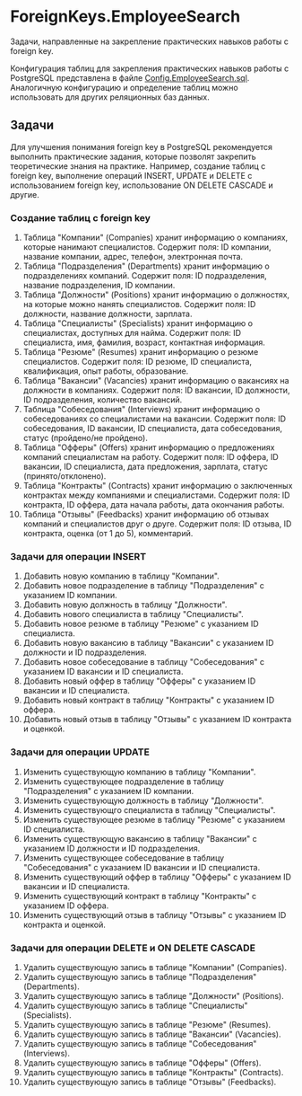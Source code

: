 # ForeignKeys.EmployeeSearch

Задачи, направленные на закрепление практических навыков работы с foreign key.

Конфигурация таблиц для закрепления практических навыков работы с PostgreSQL представлена в файле [Config.EmployeeSearch.sql](../../../src/algorithms/sql/postgresql/Config.EmployeeSearch.sql).
Аналогичную конфигурацию и определение таблиц можно использовать для других реляционных баз данных. 

## Задачи

Для улучшения понимания foreign key в PostgreSQL рекомендуется выполнить практические задания, которые позволят закрепить теоретические знания на практике. Например, создание таблиц с foreign key, выполнение операций INSERT, UPDATE и DELETE с использованием foreign key, использование ON DELETE CASCADE и другие.

### Создание таблиц с foreign key

1. Таблица "Компании" (Companies) хранит информацию о компаниях, которые нанимают специалистов. Содержит поля: ID компании, название компании, адрес, телефон, электронная почта.
2. Таблица "Подразделения" (Departments) хранит информацию о подразделениях компаний. Содержит поля: ID подразделения, название подразделения, ID компании.
3. Таблица "Должности" (Positions) хранит информацию о должностях, на которые можно нанять специалистов. Содержит поля: ID должности, название должности, зарплата.
4. Таблица "Специалисты" (Specialists) хранит информацию о специалистах, доступных для найма. Содержит поля: ID специалиста, имя, фамилия, возраст, контактная информация.
5. Таблица "Резюме" (Resumes) хранит информацию о резюме специалистов. Содержит поля: ID резюме, ID специалиста, квалификация, опыт работы, образование.
6. Таблица "Вакансии" (Vacancies) хранит информацию о вакансиях на должности в компаниях. Содержит поля: ID вакансии, ID должности, ID подразделения, количество вакансий.
7. Таблица "Собеседования" (Interviews) хранит информацию о собеседованиях со специалистами на вакансии. Содержит поля: ID собеседования, ID вакансии, ID специалиста, дата собеседования, статус (пройдено/не пройдено).
8. Таблица "Офферы" (Offers) хранит информацию о предложениях компаний специалистам на работу. Содержит поля: ID оффера, ID вакансии, ID специалиста, дата предложения, зарплата, статус (принято/отклонено).
9. Таблица "Контракты" (Contracts) хранит информацию о заключенных контрактах между компаниями и специалистами. Содержит поля: ID контракта, ID оффера, дата начала работы, дата окончания работы.
10. Таблица "Отзывы" (Feedbacks) хранит информацию об отзывах компаний и специалистов друг о друге. Содержит поля: ID отзыва, ID контракта, оценка (от 1 до 5), комментарий.

### Задачи для операции INSERT

1. Добавить новую компанию в таблицу "Компании".
2. Добавить новое подразделение в таблицу "Подразделения" с указанием ID компании.
3. Добавить новую должность в таблицу "Должности".
4. Добавить нового специалиста в таблицу "Специалисты".
5. Добавить новое резюме в таблицу "Резюме" с указанием ID специалиста.
6. Добавить новую вакансию в таблицу "Вакансии" с указанием ID должности и ID подразделения.
7. Добавить новое собеседование в таблицу "Собеседования" с указанием ID вакансии и ID специалиста.
8. Добавить новый оффер в таблицу "Офферы" с указанием ID вакансии и ID специалиста.
9. Добавить новый контракт в таблицу "Контракты" с указанием ID оффера.
10. Добавить новый отзыв в таблицу "Отзывы" с указанием ID контракта и оценкой.

### Задачи для операции UPDATE

1. Изменить существующую компанию в таблицу "Компании".
2. Изменить существующее подразделение в таблицу "Подразделения" с указанием ID компании.
3. Изменить существующую должность в таблицу "Должности".
4. Изменить существующго специалиста в таблицу "Специалисты".
5. Изменить существующее резюме в таблицу "Резюме" с указанием ID специалиста.
6. Изменить существующую вакансию в таблицу "Вакансии" с указанием ID должности и ID подразделения.
7. Изменить существующее собеседование в таблицу "Собеседования" с указанием ID вакансии и ID специалиста.
8. Изменить существующий оффер в таблицу "Офферы" с указанием ID вакансии и ID специалиста.
9. Изменить существующий контракт в таблицу "Контракты" с указанием ID оффера.
10. Изменить существующий отзыв в таблицу "Отзывы" с указанием ID контракта и оценкой.

### Задачи для операции DELETE и ON DELETE CASCADE

1. Удалить существующую запись в таблице "Компании" (Companies). 
2. Удалить существующую запись в таблице "Подразделения" (Departments). 
3. Удалить существующую запись в таблице "Должности" (Positions). 
4. Удалить существующую запись в таблице "Специалисты" (Specialists). 
5. Удалить существующую запись в таблице "Резюме" (Resumes). 
6. Удалить существующую запись в таблице "Вакансии" (Vacancies). 
7. Удалить существующую запись в таблице "Собеседования" (Interviews). 
8. Удалить существующую запись в таблице "Офферы" (Offers). 
9. Удалить существующую запись в таблице "Контракты" (Contracts). 
10. Удалить существующую запись в таблице "Отзывы" (Feedbacks). 

